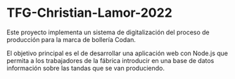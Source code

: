 # TFG-Christian-Lamor-2022

Este proyecto implementa un sistema de digitalización del proceso de producción para la marca de bollería Codan.

El objetivo principal es el de desarrollar una aplicación web con Node.js que permita a los trabajadores de la fábrica introducir en una base de datos información sobre las tandas que se van produciendo.
